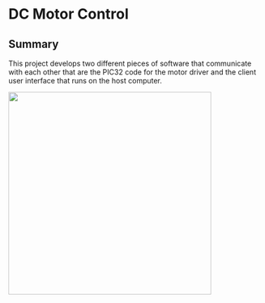 # DC Motor Control

## Summary

This project develops two different pieces of software that communicate with each other that are the PIC32 code for the motor driver and the client user interface that runs on the host computer.

<img src="Media/ControlSystem.png" width="400">